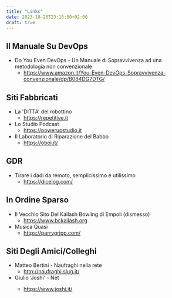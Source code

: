 ```yaml
---
title: "Links"
date: 2023-10-26T23:15:00+02:00
draft: true
---
```


## Il Manuale Su DevOps
- Do You Even DevOps - Un Manuale di Sopravvivenza ad una metodologia non convenzionale
  - https://www.amazon.it/You-Even-DevOps-Sopravvivenza-convenzionale/dp/B084DG7DTG/

## Siti Fabbricati
- La 'DITTA' del robottino
  - https://repetitive.it
- Lo Studio Podcast
  - https://powerupstudio.it
- Il Laboratorio di Riparazione del Babbo
  -  https://oboi.it/

## GDR 
- Tirare i dadi da remoto, semplicissimo e utilissimo
  -  https://dicelog.com/

## In Ordine Sparso
- Il Vecchio Sito Del Kailash Bowling di Empoli (dismesso)
  -  https://www.bckailash.org
- Musica Quasi
  -  https://parrygripp.com/

## Siti Degli Amici/Colleghi
- Matteo Bertini - Naufraghi nella rete
  -  http://naufraghi.slug.it/
- Giulio 'Joshi' - Net<lair>
  -  https://www.joshi.it/
